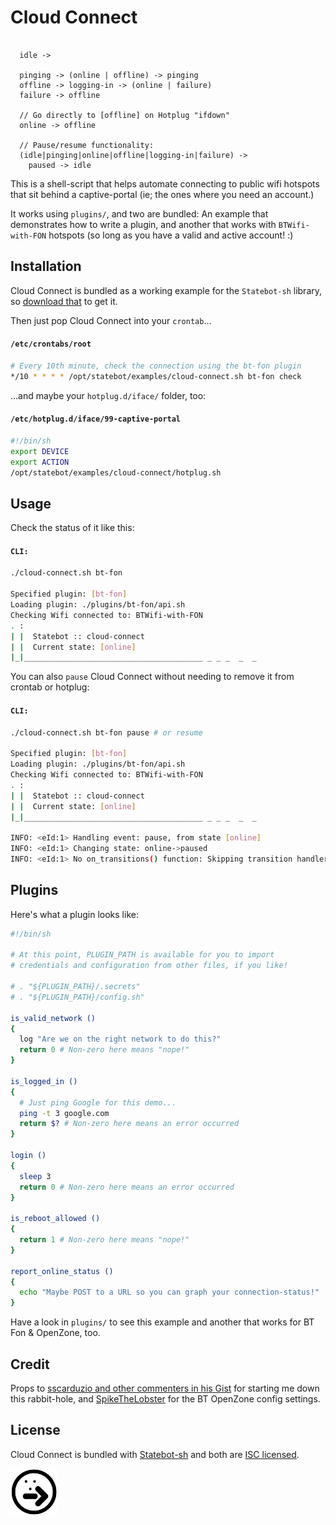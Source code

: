# Cloud Connect

```

  idle ->

  pinging -> (online | offline) -> pinging
  offline -> logging-in -> (online | failure)
  failure -> offline

  // Go directly to [offline] on Hotplug "ifdown"
  online -> offline

  // Pause/resume functionality:
  (idle|pinging|online|offline|logging-in|failure) ->
    paused -> idle

```

This is a shell-script that helps automate connecting to public wifi hotspots that sit behind a captive-portal (ie; the ones where you need an account.)

It works using `plugins/`, and two are bundled: An example that demonstrates how to write a plugin, and another that works with `BTWifi-with-FON` hotspots (so long as you have a valid and active account! :)

## Installation

Cloud Connect is bundled as a working example for the `Statebot-sh` library, so [download that](https://github.com/shuckster/statebot-sh) to get it.

Then just pop Cloud Connect into your `crontab`...

#### `/etc/crontabs/root`

```sh
# Every 10th minute, check the connection using the bt-fon plugin
*/10 * * * * /opt/statebot/examples/cloud-connect.sh bt-fon check
```

...and maybe your `hotplug.d/iface/` folder, too:

#### `/etc/hotplug.d/iface/99-captive-portal`

```sh
#!/bin/sh
export DEVICE
export ACTION
/opt/statebot/examples/cloud-connect/hotplug.sh
```

## Usage

Check the status of it like this:

#### `CLI:`

```sh
./cloud-connect.sh bt-fon

Specified plugin: [bt-fon]
Loading plugin: ./plugins/bt-fon/api.sh
Checking Wifi connected to: BTWifi-with-FON
. :
| |  Statebot :: cloud-connect
| |  Current state: [online]
|_|________________________________________ _ _ _  _  _
```

You can also `pause` Cloud Connect without needing to remove it from crontab or hotplug:

#### `CLI:`

```sh
./cloud-connect.sh bt-fon pause # or resume

Specified plugin: [bt-fon]
Loading plugin: ./plugins/bt-fon/api.sh
Checking Wifi connected to: BTWifi-with-FON
. :
| |  Statebot :: cloud-connect
| |  Current state: [online]
|_|________________________________________ _ _ _  _  _

INFO: <eId:1> Handling event: pause, from state [online]
INFO: <eId:1> Changing state: online->paused
INFO: <eId:1> No on_transitions() function: Skipping transition handlers
```

## Plugins

Here's what a plugin looks like:

```sh
#!/bin/sh

# At this point, PLUGIN_PATH is available for you to import
# credentials and configuration from other files, if you like!

# . "${PLUGIN_PATH}/.secrets"
# . "${PLUGIN_PATH}/config.sh"

is_valid_network ()
{
  log "Are we on the right network to do this?"
  return 0 # Non-zero here means "nope!"
}

is_logged_in ()
{
  # Just ping Google for this demo...
  ping -t 3 google.com
  return $? # Non-zero here means an error occurred
}

login ()
{
  sleep 3
  return 0 # Non-zero here means an error occurred
}

is_reboot_allowed ()
{
  return 1 # Non-zero here means "nope!"
}

report_online_status ()
{
  echo "Maybe POST to a URL so you can graph your connection-status!"
}
```

Have a look in `plugins/` to see this example and another that works for BT Fon & OpenZone, too.

## Credit

Props to [sscarduzio and other commenters in his Gist](https://gist.github.com/sscarduzio/05ed0b41d6234530d724) for starting me down this rabbit-hole, and [SpikeTheLobster](https://gist.github.com/sscarduzio/05ed0b41d6234530d724#gistcomment-3336485) for the BT OpenZone config settings.


## License

Cloud Connect is bundled with [Statebot-sh](https://github.com/shuckster/statebot-sh/) and both are [ISC licensed](./LICENSE).

<img src="../../logo-small.png" width="75" />
